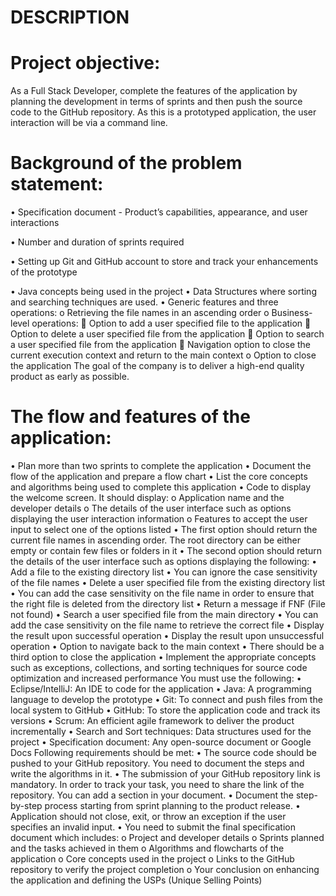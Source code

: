 # DESCRIPTION

# Project objective: 
As a Full Stack Developer, complete the features of the application by planning the development in terms of sprints and then push the source code to the GitHub repository. As this is a prototyped application, the user interaction will be via a command line.
# Background of the problem statement:

•	Specification document - Product’s capabilities, appearance, and user interactions

•	Number and duration of sprints required

•	Setting up Git and GitHub account to store and track your enhancements of the prototype

•	Java concepts being used in the project
•	Data Structures where sorting and searching techniques are used.
•	Generic features and three operations:
o	Retrieving the file names in an ascending order
o	Business-level operations:
	Option to add a user specified file to the application
	Option to delete a user specified file from the application
	Option to search a user specified file from the application
	Navigation option to close the current execution context and return to the main context
o	Option to close the application
The goal of the company is to deliver a high-end quality product as early as possible.
# 
# The flow and features of the application:

•	Plan more than two sprints to complete the application
•	Document the flow of the application and prepare a flow chart
•	List the core concepts and algorithms being used to complete this application
•	Code to display the welcome screen. It should display:
o	Application name and the developer details
o	The details of the user interface such as options displaying the user interaction information
o	Features to accept the user input to select one of the options listed
•	The first option should return the current file names in ascending order. The root directory can be either empty or contain few files or folders in it
•	The second option should return the details of the user interface such as options displaying the following:
•	Add a file to the existing directory list
•	You can ignore the case sensitivity of the file names
•	Delete a user specified file from the existing directory list
•	You can add the case sensitivity on the file name in order to ensure that the right file is deleted from the directory list
•	Return a message if FNF (File not found)
•	Search a user specified file from the main directory
•	You can add the case sensitivity on the file name to retrieve the correct file
•	Display the result upon successful operation
•	Display the result upon unsuccessful operation
•	Option to navigate back to the main context
•	There should be a third option to close the application
•	Implement the appropriate concepts such as exceptions, collections, and sorting techniques for source code optimization and increased performance
You must use the following:
•	Eclipse/IntelliJ: An IDE to code for the application
•	Java: A programming language to develop the prototype
•	Git: To connect and push files from the local system to GitHub
•	GitHub: To store the application code and track its versions
•	Scrum: An efficient agile framework to deliver the product incrementally
•	Search and Sort techniques: Data structures used for the project
•	Specification document: Any open-source document or Google Docs
Following requirements should be met:
•	The source code should be pushed to your GitHub repository. You need to document the steps and write the algorithms in it.
•	The submission of your GitHub repository link is mandatory. In order to track your task, you need to share the link of the repository. You can add a section in your document.
•	Document the step-by-step process starting from sprint planning to the product release.
•	Application should not close, exit, or throw an exception if the user specifies an invalid input.
•	You need to submit the final specification document which includes:
o	Project and developer details
o	Sprints planned and the tasks achieved in them
o	Algorithms and flowcharts of the application
o	Core concepts used in the project
o	Links to the GitHub repository to verify the project completion
o	Your conclusion on enhancing the application and defining the USPs (Unique Selling Points)


